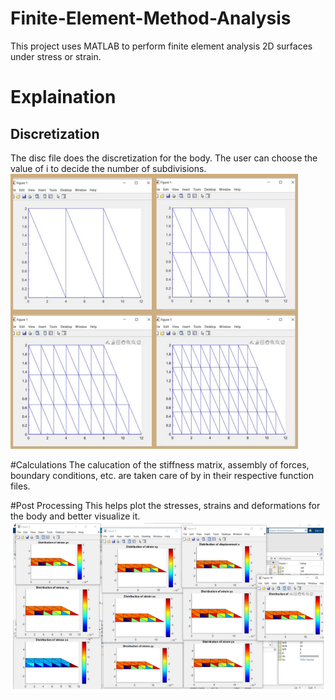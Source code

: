 # Finite-Element-Method-Analysis
This project uses MATLAB to perform finite element analysis 2D surfaces under stress or strain.

# Explaination

## Discretization
The disc file does the discretization for the body. The user can choose the value of i to decide the number of subdivisions.
![Screenshot](Disc.png)

#Calculations
The calucation of the stiffness matrix, assembly of forces, boundary conditions, etc. are taken care of by in their respective function files.

#Post Processing
This helps plot the stresses, strains and deformations for the body and better visualize it.
![Screenshot](Results.png)
